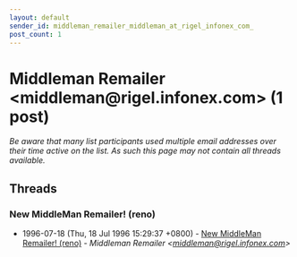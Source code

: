 ```yaml
---
layout: default
sender_id: middleman_remailer_middleman_at_rigel_infonex_com_
post_count: 1
---
```


# Middleman Remailer <middleman<span>@</span>rigel.infonex.com> (1 post)

_Be aware that many list participants used multiple email addresses over their time active on the list. As such this page may not contain all threads available._

## Threads

### New MiddleMan Remailer! (reno)
+ 1996-07-18 (Thu, 18 Jul 1996 15:29:37 +0800) - [New MiddleMan Remailer! (reno)](/archive/1996/07/c504b769ea145eb160b521436a08ef8ae5a97aa76b024668eb5dca72139acebc) - _Middleman Remailer \<middleman@rigel.infonex.com\>_

